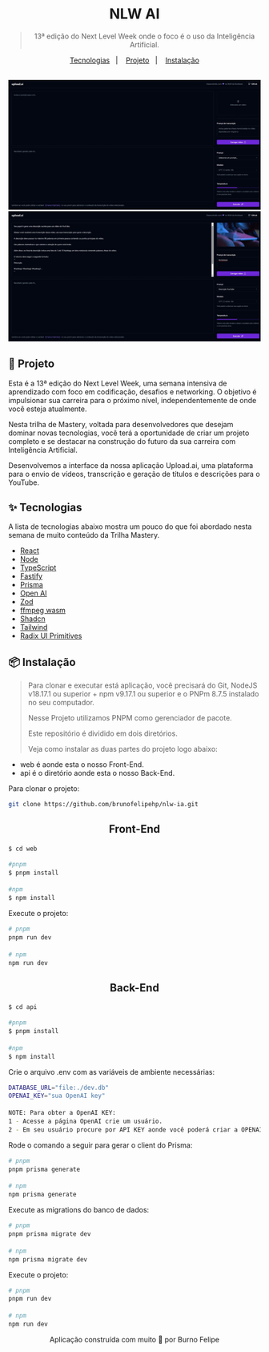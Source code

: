 <div align="center">
  <h1>
     NLW AI
  </h1>
  
  > 13ª edição do Next Level Week onde o foco é o uso da Inteligência Artificial.
  
  <p align="center">
    <a href="#-tecnologias">Tecnologias</a>&nbsp;&nbsp;&nbsp;|&nbsp;&nbsp;&nbsp;
    <a href="#-projeto">Projeto</a>&nbsp;&nbsp;&nbsp;|&nbsp;&nbsp;&nbsp;
     <a href="#-instalação">Instalação</a>
  </p>
  
  <br />
  
  <img src="./assets/project-01.jpeg" />
  <img src="./assets/project-02.jpeg" />
</div>

## 🌟 **Projeto**

Esta é a 13ª edição do Next Level Week, uma semana intensiva de aprendizado com foco em codificação, desafios e networking. O objetivo é impulsionar sua carreira para o próximo nível, independentemente de onde você esteja atualmente.

Nesta trilha de Mastery, voltada para desenvolvedores que desejam dominar novas tecnologias, você terá a oportunidade de criar um projeto completo e se destacar na construção do futuro da sua carreira com Inteligência Artificial.

Desenvolvemos a interface da nossa aplicação Upload.ai, uma plataforma para o envio de vídeos, transcrição e geração de títulos e descrições para o YouTube.

## ✨ Tecnologias

A lista de tecnologias abaixo mostra um pouco do que foi abordado nesta semana de muito conteúdo da Trilha Mastery.

- [React](https://pt-br.legacy.reactjs.org/)
- [Node](https://nodejs.org/en/about)
- [TypeScript](https://www.typescriptlang.org/)
- [Fastify](https://fastify.dev/)
- [Prisma](https://www.prisma.io/)
- [Open AI](https://platform.openai.com/docs/introduction)
- [Zod](https://zod.dev/)
- [ffmpeg wasm](https://ffmpegwasm.netlify.app/)
- [Shadcn](https://ui.shadcn.com/)
- [Tailwind](https://tailwindcss.com/)
- [Radix UI Primitives](https://www.radix-ui.com/primitives)

## 📦 Instalação

> <p>Para clonar e executar está aplicação, você precisará do Git, NodeJS v18.17.1 ou superior + npm v9.17.1 ou superior e o PNPm 8.7.5 instalado no seu computador.</p>
> <p> Nesse Projeto utilizamos PNPM como gerenciador de pacote.</p> 
> <p>Este repositório é dividido em dois diretórios.</P>
> <p>Veja como instalar as duas partes do projeto logo abaixo: </p>

- web é aonde esta o nosso Front-End.
- api é o diretório aonde esta o nosso Back-End.

<p>Para clonar o projeto:</p>

```bash
git clone https://github.com/brunofelipehp/nlw-ia.git
```

<h2 align="center">Front-End</h2>

```bash
$ cd web
```

```bash
#pnpm
$ pnpm install

#npm
$ npm install
```

 <p>Execute o projeto:</p>

```bash
# pnpm
pnpm run dev

# npm
npm run dev
```

 <h2 align="center">Back-End</h2>

```bash
$ cd api
```

```bash
#pnpm
$ pnpm install

#npm
$ npm install
```

<p>Crie o arquivo .env com as variáveis de ambiente necessárias:</p>
<span></span>

```bash
DATABASE_URL="file:./dev.db"
OPENAI_KEY="sua OpenAI key"

NOTE: Para obter a OpenAI KEY:
1 - Acesse a página OpenAI crie um usuário.
2 - Em seu usuário procure por API KEY aonde você poderá criar a OPENAI_KEY.

```

 <p>Rode o comando a seguir para gerar o client do Prisma:</p>

```bash
# pnpm
pnpm prisma generate

# npm
npm prisma generate
```

 <p>Execute as migrations do banco de dados:</p>

```bash
# pnpm
pnpm prisma migrate dev

# npm
npm prisma migrate dev
```

<p>Execute o projeto:</p>

```bash
# pnpm
pnpm run dev

# npm
npm run dev
```

<p align="center">Aplicação construída com muito 💜 por Burno Felipe</p>
